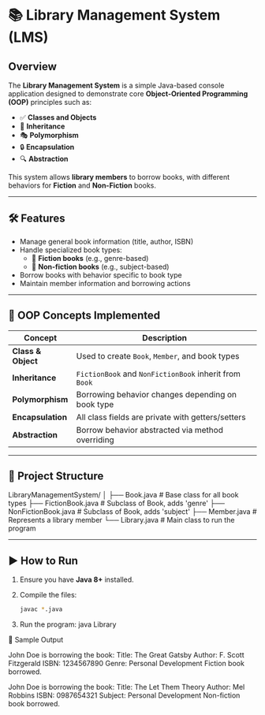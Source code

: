 # 📚 Library Management System (LMS)

## Overview

The **Library Management System** is a simple Java-based console application designed to demonstrate core **Object-Oriented Programming (OOP)** principles such as:

- ✅ **Classes and Objects**
- 🔁 **Inheritance**
- 🎭 **Polymorphism**
- 🔒 **Encapsulation**
- 🔍 **Abstraction**

This system allows **library members** to borrow books, with different behaviors for **Fiction** and **Non-Fiction** books.

---

## 🛠️ Features

- Manage general book information (title, author, ISBN)
- Handle specialized book types:
    - 📖 **Fiction books** (e.g., genre-based)
    - 📘 **Non-fiction books** (e.g., subject-based)
- Borrow books with behavior specific to book type
- Maintain member information and borrowing actions

---

## 🧩 OOP Concepts Implemented

| Concept        | Description |
|----------------|-------------|
| **Class & Object** | Used to create `Book`, `Member`, and book types |
| **Inheritance** | `FictionBook` and `NonFictionBook` inherit from `Book` |
| **Polymorphism** | Borrowing behavior changes depending on book type |
| **Encapsulation** | All class fields are private with getters/setters |
| **Abstraction** | Borrow behavior abstracted via method overriding |

---

## 📂 Project Structure

LibraryManagementSystem/
│
├── Book.java # Base class for all book types
├── FictionBook.java # Subclass of Book, adds 'genre'
├── NonFictionBook.java # Subclass of Book, adds 'subject'
├── Member.java # Represents a library member
└── Library.java # Main class to run the program


---

## ▶️ How to Run

1. Ensure you have **Java 8+** installed.
2. Compile the files:

   ```bash
   javac *.java

3. Run the program:
   java Library

🧪 Sample Output

John Doe is borrowing the book:
Title: The Great Gatsby
Author: F. Scott Fitzgerald
ISBN: 1234567890
Genre: Personal Development
Fiction book borrowed.

John Doe is borrowing the book:
Title: The Let Them Theory
Author: Mel Robbins
ISBN: 0987654321
Subject: Personal Development
Non-fiction book borrowed.
